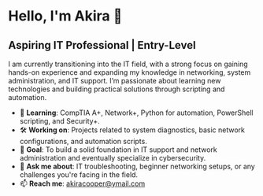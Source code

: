 # Hello, I'm Akira 👋

## Aspiring IT Professional | Entry-Level

I am currently transitioning into the IT field, with a strong focus on gaining hands-on experience and expanding my knowledge in networking, system administration, and IT support. I’m passionate about learning new technologies and building practical solutions through scripting and automation.

- 🌱 **Learning**: CompTIA A+, Network+, Python for automation, PowerShell scripting, and Security+.
- 🛠️ **Working on**: Projects related to system diagnostics, basic network configurations, and automation scripts.
- 🎯 **Goal**: To build a solid foundation in IT support and network administration and eventually specialize in cybersecurity.
- 💬 **Ask me about**: IT troubleshooting, beginner networking setups, or any challenges you're facing in the field.
- 📫 **Reach me**: akiracooper@ymail.com



